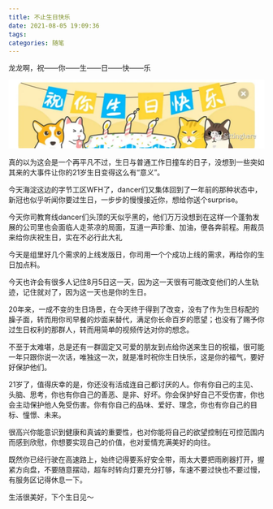 ```yaml
---
title: 不止生日快乐
date: 2021-08-05 19:09:36
tags:
categories: 随笔
---
```


龙龙啊，祝——你——生——日——快——乐

![](不止生日快乐/640.webp)

真的以为这会是一个再平凡不过，生日与普通工作日撞车的日子，没想到一些突如其来的大事件让你的21岁生日变得这么有“意义”。

今天海淀这边的字节工区WFH了，dancer们又集体回到了一年前的那种状态中，新冠也似乎听闻你要过生日，一步步的慢慢接近你，想给你送个surprise。

今天你司教育线dancer们头顶的天似乎黑的，他们万万没想到在这样一个蓬勃发展的公司里也会面临人走茶凉的局面，互道一声珍重、加油，便各奔前程。用裁员来给你庆祝生日，实在不必行此大礼

今天是组里好几个需求的上线发版日，你司用一个个成功上线的需求，再给你的生日加点料。

今天也许会有很多人记住8月5日这一天，因为这一天很有可能改变他们的人生轨迹，记住就对了，因为这一天也是你的生日。

20年来，一成不变的生日场景，在今天终于得到了改变，没有了作为生日标配的臊子面，转而用你司早餐的炒面来替代，满足你长命百岁的愿望；也没有了赐予你过生日权利的那群人，转而用简单的视频传达对你的想念。

不至于太难堪，总是还有一群固定又可爱的朋友到点给你送来生日的祝福，很可能一年只跟你说一次话，唯独这一次，就是准时祝你生日快乐，这是你的福气，要好好保护他们。

21岁了，值得庆幸的是，你还没有活成连自己都讨厌的人。你有你自己的主见、头脑、思考，你也有你自己的善恶、是非、好坏。你会保护好自己不受伤害，你也会主动保护他人免受伤害。你有你自己的品味、爱好、理念，你也有你自己的目标、憧憬、未来。

很高兴你能意识到健康和真诚的重要性，也对你能将自己的欲望控制在可控范围内而感到欣慰，你想要实现自己的价值，也对爱情充满美好的向往。

既然你已经行驶在高速路上，始终记得要系好安全带，雨太大要把雨刷器打开，握紧方向盘，不要随意摆动，超车时转向灯要充分打够，车速不要过快也不要过慢，有服务区记得休息一下。

生活很美好，下个生日见～
